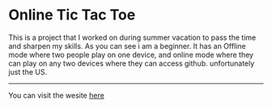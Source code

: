 # Online Tic Tac Toe

This is a project that I worked on during summer vacation to pass the time and sharpen my skills. As you can see i am a beginner. It has an Offline mode where two people play on one device, and online mode where they can play on any two devices where they can access github. unfortunately just the US.

---


You can visit the wesite [here]("http://192.168.1.155:3000/")
